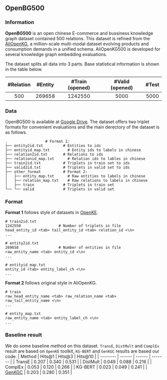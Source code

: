 ## OpenBG500

### Information

**OpenBG500** is an open chinese E-commerce and bussiness knowledge graph dataset contained 500 relations. This dataset is refined from the [AliOpenKG](https://kg.alibaba.com/), a million-scale multi-modal dataset evolving products and consumption demands in a unified schema. AliOpenKG500 is developed for several knowledge graph embedding evaluations.

The dataset splits all data into 3 parts. Base statistical information is shown in the table below.

| #Relation | #Entity | #Train (opened) | #Valid (opened) | #Test  |
| :-------: | :-----: | :-------------: | :-------------: | :----: |
|    500    | 269658  |     1242550     |     5000      | 5000 |

### Data

OpenBG500 is available at [Google Drive](https://drive.google.com/drive/folders/1QgSL1wcLmA_eOQibwKxDaxVRGrMFqDMV?usp=sharing). The dataset offers two triplet formats for convenient evaluations and the main derectory of the dataset is as follows.

```
.	              # Format 1: 
├── entity2id.txt         # Entities to ids
├── entityid_map.txt        # Entity ids to labels in chinese
├── relation2id.txt       # Relations to ids
├── relationid_map.txt      # Relation ids to lables in chinese
├── train2id.txt          # Triplets in train set to ids
├── valid2id.txt          # Triplets in valid set to ids
├── other_format          # Format 2: 
│   ├── entity_map.txt      # Raw entities to labels in chinese
│   ├── relation_map.txt    # Raw relations to labels in chinese
│   ├── train             # Triplets in train set
└── └── valid             # Triplets in valid set
```

### Format

**Format 1** follows style of datasets in [OpenKE](https://github.com/thunlp/OpenKE). 

```
# train2id.txt
1242550					# Number of triplets in file
head_entity_id <tab> tail_entity_id <tab> relation_id <\n>
...

# entity2id.txt
269658					# Number of entities in file
raw_entity_name <tab> entity_id <\n>
...

# entityid_map.txt
entity_id <tab> entity_label_ch <\n>
...
```

**Format 2** follows original style in AliOpenKG. 

```
# train
raw_head_entity_name <tab> raw_relation_name <tab> raw_tail_entity_name <\n>
...

# entity_map.txt
raw_entity_name <tab> entity_label_ch <\n>
...
```

### Baseline result

We do some baseline method on this dataset. `TransE`, `DistMult` and `ComplEx` result are based on `OpenKE` toolkit, `KG-BERT` and `GenKGC` results are based our code.
| Method   | Hits@1 | Hits@3 | Hits@10 |
| -------- | ------ | ------ | ------- |
| TransE   | 0.207  | 0.340  | 0.531   |
| DistMult | 0.049  | 0.088  | 0.216   |
| ComplEx  | 0.053  | 0.120  | 0.266   |
| KG-BERT  | 0.023  | 0.049  | 0.241   |
| [GenKGC](https://arxiv.org/abs/2202.02113)   | 0.203  | 0.280  | 0.351   |


